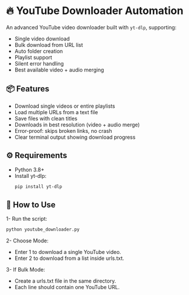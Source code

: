 # 🔥 YouTube Downloader Automation

An advanced YouTube video downloader built with `yt-dlp`, supporting:
- Single video download
- Bulk download from URL list
- Auto folder creation
- Playlist support
- Silent error handling
- Best available video + audio merging

## 📦 Features
- Download single videos or entire playlists
- Load multiple URLs from a text file
- Save files with clean titles
- Downloads in best resolution (video + audio merge)
- Error-proof: skips broken links, no crash
- Clear terminal output showing download progress

## ⚙️ Requirements
- Python 3.8+
- Install yt-dlp:
  ```bash
  pip install yt-dlp

## 🚀 How to Use
1- Run the script:
  ```bash
  python youtube_downloader.py
  ```

2- Choose Mode:
- Enter 1 to download a single YouTube video.
- Enter 2 to download from a list inside urls.txt.

3- If Bulk Mode:
- Create a urls.txt file in the same directory.
- Each line should contain one YouTube URL.
